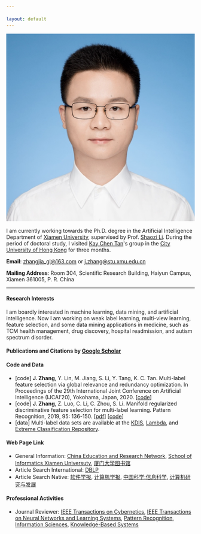 ```yaml
---

layout: default 
---
```


<img class="profile-picture" src="jiazhang.jpg">

I am currently working towards the Ph.D. degree in the Artificial Intelligence Department of [Xiamen University](https://www.xmu.edu.cn/), supervised by Prof. [Shaozi Li](http://imt.xmu.edu.cn/szdw.html). During the period of doctoral study, I visited [Kay Chen Tan](http://www.cityu.edu.hk/stfprofile/kaytan.htm)'s group in the [City University of Hong Kong](https://www.cityu.edu.hk/) for three months.

**Email**: [zhangjia_gl@163.com](mailto:zhangjia_gl@163.com) or [j.zhang@stu.xmu.edu.cn](mailto:j.zhang@stu.xmu.edu.cn)

**Mailing Address**: Room 304, Scientific Research Building, Haiyun Campus, Xiamen 361005, P. R. China

---

#### Research Interests

I am boardly interested in machine learning, data mining, and artificial intelligence. Now I am working on weak label learning, multi-view learning, feature selection, and some data mining applications in medicine, such as TCM health management, drug discovery, hospital readmission, and autism spectrum disorder.

#### Publications and Citations by [Google Scholar](https://scholar.google.com.hk/citations?user=yBaTk-gAAAAJ&hl=en)
#### Code and Data

* [code] **J. Zhang**, Y. Lin, M. Jiang, S. Li, Y. Tang, K. C. Tan. Multi-label feature selection via global relevance and redundancy optimization. In Proceedings of the 29th International Joint Conference on Artificial Intelligence (IJCAI’20), Yokohama, Japan, 2020. [[code](GRRO-master.zip)]
* [code] **J. Zhang**, Z. Luo, C. Li, C. Zhou, S. Li. Manifold regularized discriminative feature selection for multi-label learning. Pattern Recognition, 2019, 95: 136-150. [[pdf](1-s2.0-S0031320319302341-main.pdf)] [[code](MDFS-master.zip)]
* [data] Multi-label data sets are available at the [KDIS](http://www.uco.es/kdis/mllresources/), [Lambda](http://www.lamda.nju.edu.cn/Data.ashx), and [Extreme Classification Repository](http://manikvarma.org/downloads/XC/XMLRepository.html).

#### Web Page Link
* General Information: [China Education and Research Network](http://www.edu.cn/), [School of Informatics Xiamen Universuty](https://information.xmu.edu.cn/), [厦门大学图书馆](https://library.xmu.edu.cn/)
* Article Search International: [DBLP](https://dblp.uni-trier.de/db/) 
* Article Search Native: [软件学报](http://navi.cnki.net/knavi/JournalDetail?pcode=CJFD&pykm=RJXB), [计算机学报](http://navi.cnki.net/knavi/JournalDetail?pcode=CJFD&pykm=JSJX), [中国科学:信息科学](http://navi.cnki.net/knavi/JournalDetail?pcode=CJFD&pykm=PZKX), [计算机研究与发展](http://navi.cnki.net/knavi/JournalDetail?pcode=CJFD&pykm=JFYZ)

#### Professional Activities
* Journal Reviewer: [IEEE Transactions on Cybernetics](https://mc.manuscriptcentral.com/cyb-ieee), [IEEE Transactions on Neural Networks and Learning Systems](https://mc.manuscriptcentral.com/tnnls), [Pattern Recognition](https://www.journals.elsevier.com/pattern-recognition/), [Information Sciences](https://www.journals.elsevier.com/information-sciences), [Knowledge-Based Systems](https://www.journals.elsevier.com/knowledge-based-systems)
